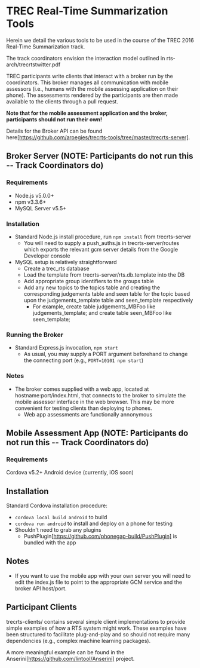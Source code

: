 # TREC Real-Time Summarization Tools

Herein we detail the various tools to be used in the course of the TREC 2016 Real-Time Summarization track. 

The track coordinators envision the interaction model outlined in rts-arch/trecrtstwitter.pdf

TREC participants write clients that interact with a broker run by the coordinators. This broker manages
all communication with mobile assessors (i.e., humans with the mobile assessing application on their phone).
The assessments rendered by the participants are then made available to the clients through a pull request.

**Note that for the mobile assessment application and the broker, participants should not run their own!**

Details for the Broker API can be found here[https://github.com/aroegies/trecrts-tools/tree/master/trecrts-server].

## Broker Server (NOTE: Participants do not run this -- Track Coordinators do)

### Requirements
- Node.js v5.0.0+
- npm v3.3.6+
- MySQL Server v5.5+

### Installation
  - Standard Node.js install procedure, run `npm install` from trecrts-server
    + You will need to supply a push_auths.js in trecrts-server/routes which exports the relevant gcm server details from the Google Developer console
  - MySQL setup is relatively straightforward
    + Create a trec_rts database
    + Load the template from trecrts-server/rts.db.template into the DB
    + Add appropriate group identifiers to the groups table
    + Add any new topics to the topics table and creating the corresponding judgements table and seen table for the topic based upon the judgements_template table and seen_template respectively
      * For example, create table judgements_MBFoo like judgements_template; and create table seen_MBFoo like seen_template;

### Running the Broker
  - Standard Express.js invocation, `npm start`
    + As usual, you may supply a PORT argument beforehand to change the connecting port (e.g., `PORT=10101 npm start`)

### Notes
- The broker comes supplied with a web app, located at hostname:port/index.html, that connects to the broker to simulate the mobile assessor interface in the web browser. This may be more convenient for testing clients than deploying to phones.
  + Web app assessments are functionally annonymous 

## Mobile Assessment App (NOTE: Participants do not run this -- Track Coordinators do)

### Requirements

Cordova v5.2+
Android device (currently, iOS soon)

## Installation
Standard Cordova installation procedure:
  - `cordova local build android` to build
  - `cordova run android` to install and deploy on a phone for testing
  - Shouldn't need to grab any plugins
    + PushPlugin[https://github.com/phonegap-build/PushPlugin] is bundled with the app

## Notes
- If you want to use the mobile app with your own server you will need to edit the index.js file to point to the appropriate GCM service and the broker API host/port.

## Participant Clients

trecrts-clients/ contains several simple client implementations to provide simple examples of how
a RTS system might work. These examples have been structured to facilitate plug-and-play and so
should not require many dependencies (e.g., complex machine learning packages).

A more meaningful example can be found in the Anserini[https://github.com/lintool/Anserini] project.

